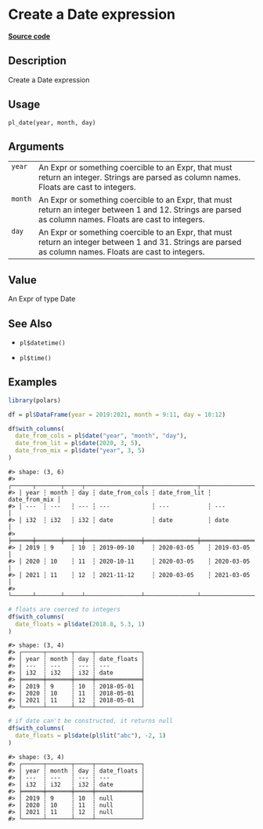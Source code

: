 

# Create a Date expression

[**Source code**](https://github.com/pola-rs/r-polars/tree/main/R/functions__lazy.R#L1165)

## Description

Create a Date expression

## Usage

<pre><code class='language-R'>pl_date(year, month, day)
</code></pre>

## Arguments

<table>
<tr>
<td style="white-space: nowrap; font-family: monospace; vertical-align: top">
<code id="pl_date_:_year">year</code>
</td>
<td>
An Expr or something coercible to an Expr, that must return an integer.
Strings are parsed as column names. Floats are cast to integers.
</td>
</tr>
<tr>
<td style="white-space: nowrap; font-family: monospace; vertical-align: top">
<code id="pl_date_:_month">month</code>
</td>
<td>
An Expr or something coercible to an Expr, that must return an integer
between 1 and 12. Strings are parsed as column names. Floats are cast to
integers.
</td>
</tr>
<tr>
<td style="white-space: nowrap; font-family: monospace; vertical-align: top">
<code id="pl_date_:_day">day</code>
</td>
<td>
An Expr or something coercible to an Expr, that must return an integer
between 1 and 31. Strings are parsed as column names. Floats are cast to
integers.
</td>
</tr>
</table>

## Value

An Expr of type Date

## See Also

<ul>
<li>

<code>pl$datetime()</code>

</li>
<li>

<code>pl$time()</code>

</li>
</ul>

## Examples

``` r
library(polars)

df = pl$DataFrame(year = 2019:2021, month = 9:11, day = 10:12)

df$with_columns(
  date_from_cols = pl$date("year", "month", "day"),
  date_from_lit = pl$date(2020, 3, 5),
  date_from_mix = pl$date("year", 3, 5)
)
```

    #> shape: (3, 6)
    #> ┌──────┬───────┬─────┬────────────────┬───────────────┬───────────────┐
    #> │ year ┆ month ┆ day ┆ date_from_cols ┆ date_from_lit ┆ date_from_mix │
    #> │ ---  ┆ ---   ┆ --- ┆ ---            ┆ ---           ┆ ---           │
    #> │ i32  ┆ i32   ┆ i32 ┆ date           ┆ date          ┆ date          │
    #> ╞══════╪═══════╪═════╪════════════════╪═══════════════╪═══════════════╡
    #> │ 2019 ┆ 9     ┆ 10  ┆ 2019-09-10     ┆ 2020-03-05    ┆ 2019-03-05    │
    #> │ 2020 ┆ 10    ┆ 11  ┆ 2020-10-11     ┆ 2020-03-05    ┆ 2020-03-05    │
    #> │ 2021 ┆ 11    ┆ 12  ┆ 2021-11-12     ┆ 2020-03-05    ┆ 2021-03-05    │
    #> └──────┴───────┴─────┴────────────────┴───────────────┴───────────────┘

``` r
# floats are coerced to integers
df$with_columns(
  date_floats = pl$date(2018.8, 5.3, 1)
)
```

    #> shape: (3, 4)
    #> ┌──────┬───────┬─────┬─────────────┐
    #> │ year ┆ month ┆ day ┆ date_floats │
    #> │ ---  ┆ ---   ┆ --- ┆ ---         │
    #> │ i32  ┆ i32   ┆ i32 ┆ date        │
    #> ╞══════╪═══════╪═════╪═════════════╡
    #> │ 2019 ┆ 9     ┆ 10  ┆ 2018-05-01  │
    #> │ 2020 ┆ 10    ┆ 11  ┆ 2018-05-01  │
    #> │ 2021 ┆ 11    ┆ 12  ┆ 2018-05-01  │
    #> └──────┴───────┴─────┴─────────────┘

``` r
# if date can't be constructed, it returns null
df$with_columns(
  date_floats = pl$date(pl$lit("abc"), -2, 1)
)
```

    #> shape: (3, 4)
    #> ┌──────┬───────┬─────┬─────────────┐
    #> │ year ┆ month ┆ day ┆ date_floats │
    #> │ ---  ┆ ---   ┆ --- ┆ ---         │
    #> │ i32  ┆ i32   ┆ i32 ┆ date        │
    #> ╞══════╪═══════╪═════╪═════════════╡
    #> │ 2019 ┆ 9     ┆ 10  ┆ null        │
    #> │ 2020 ┆ 10    ┆ 11  ┆ null        │
    #> │ 2021 ┆ 11    ┆ 12  ┆ null        │
    #> └──────┴───────┴─────┴─────────────┘
